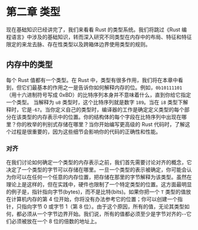 #  第二章 类型

现在基础知识已经讲完了，我们来看看 Rust 的类型系统。我们将跳过《Rust 编程语言》中涉及的基础知识，转而深入研究不同类型在内存中的布局、特征和特征限定的来龙去脉、存在性类型以及跨箱体边界使用类型的规则。

## 内存中的类型

每个 Rust 值都有一个类型。在 Rust 中，类型有很多作用，我们将在本章中看到，但它们最基本的作用之一是告诉你如何解释内存的位。例如，`0b10111101`（用十六进制符号写成 0xBD）的比特序列本身并不意味着什么，直到你给它指定一个类型。 当解释为 `u8` 类型时，这个比特序列就是数字 `189`。当在 `i8` 类型下解释时，它是`-67`。当你定义自己的类型时，编译器的工作是确定定义类型的每个部分在该类型的内存表示中的位置。你的结构体的每个字段在比特序列中出现在哪里？你的枚举的判别式存储在哪里？当你开始编写更高级的 Rust 代码时，了解这个过程是很重要的，因为这些细节会影响你的代码的正确性和性能。

### 对齐

在我们讨论如何确定一个类型的内存表示之前，我们首先需要讨论对齐的概念，它决定了一个类型的字节可以存储在哪里。一旦一个类型的表示被确定，你可能会认为你可以在任何一个任意的内存位置，把存储在那里的字节解释为该类型。虽然在理论上是这样的，但在实践中，硬件也限制了一个特定类型的位置。这方面最明显的例子是，指针指向字节(bytes)，而不是比特(bits)。如果你把一个 `T` 类型的值放在计算机内存的第 4 位开始，你将没有办法参考它的位置；你可以创建一个指针，只指向字节 0 或字节 1（第 8 位）。由于这个原因，所有的值，无论其类型如何，都必须从一个字节边界开始。我们说，所有的值都必须至少是字节对齐的--它们必须被放在一个 8 位的倍数的地址上。
